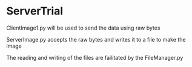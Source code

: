 # ServerTrial

ClientImage1.py will be used to send the data using raw bytes

ServerImage.py accepts the raw bytes and writes it to a file to make the image

The reading and writing of the files are failitated by the FileManager.py

